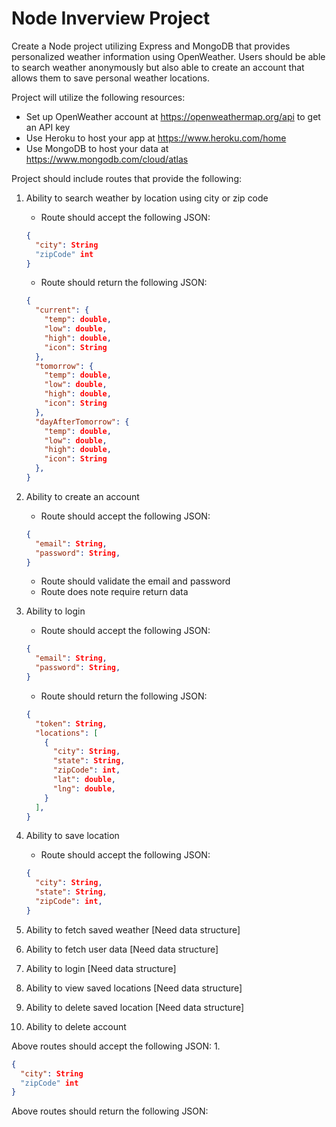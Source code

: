 # Node Inverview Project

Create a Node project utilizing Express and MongoDB that provides personalized weather information using OpenWeather. Users should be able to search weather anonymously but also able to create an account that allows them to save personal weather locations.

Project will utilize the following resources:
* Set up OpenWeather account at https://openweathermap.org/api to get an API key
* Use Heroku to host your app at https://www.heroku.com/home
* Use MongoDB to host your data at https://www.mongodb.com/cloud/atlas 

Project should include routes that provide the following:
1. Ability to search weather by location using city or zip code

   - Route should accept the following JSON:
    ```json
    {
      "city": String
      "zipCode" int
    }
    ```
    - Route should return the following JSON:
    ```json
    {
      "current": {
        "temp": double,
        "low": double,
        "high": double,
        "icon": String
      },
      "tomorrow": {
        "temp": double,
        "low": double,
        "high": double,
        "icon": String
      },
      "dayAfterTomorrow": {
        "temp": double,
        "low": double,
        "high": double,
        "icon": String
      },
    }
    ```
2. Ability to create an account

    - Route should accept the following JSON:
    ```json
    {
      "email": String,
      "password": String,
    }
    ```
    - Route should validate the email and password
    - Route does note require return data
3. Ability to login
    - Route should accept the following JSON:
    ```json
    {
      "email": String,
      "password": String,
    }
    ```
    - Route should return the following JSON:
    ```json
    {
      "token": String,
      "locations": [
        {
          "city": String,
          "state": String,
          "zipCode": int,
          "lat": double,
          "lng": double,
        }
      ],
    }
    ```
4. Ability to save location
    - Route should accept the following JSON:
    ```json
    {
      "city": String,
      "state": String,
      "zipCode": int,
    }
    ```
7. Ability to fetch saved weather [Need data structure]
8. Ability to fetch user data [Need data structure]
9. Ability to login [Need data structure]
10. Ability to view saved locations [Need data structure]
11. Ability to delete saved location [Need data structure]
12. Ability to delete account

Above routes should accept the following JSON:
1.  
```json
{
  "city": String
  "zipCode" int
}
```

Above routes should return the following JSON:
